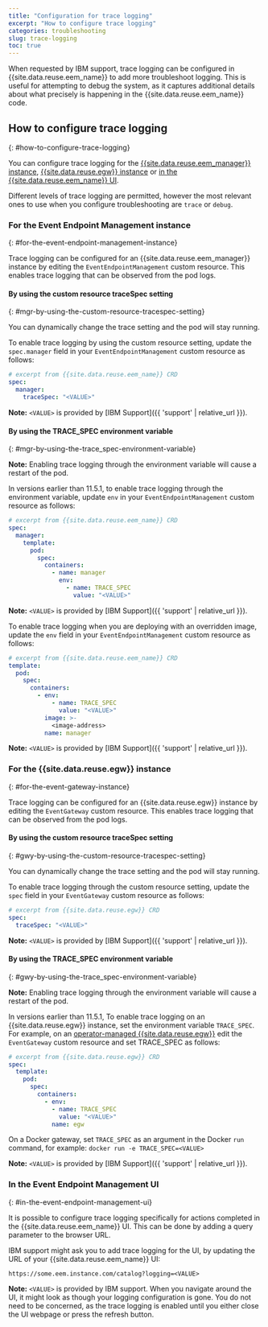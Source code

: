 ```yaml
---
title: "Configuration for trace logging"
excerpt: "How to configure trace logging"
categories: troubleshooting
slug: trace-logging
toc: true
---
```


When requested by IBM support, trace logging can be configured in {{site.data.reuse.eem_name}} to add more troubleshoot logging. This is useful for attempting to debug the system, as it captures additional details about what precisely is happening in the {{site.data.reuse.eem_name}} code.

## How to configure trace logging
{: #how-to-configure-trace-logging}

You can configure trace logging for the [{{site.data.reuse.eem_manager}} instance](#for-the-event-endpoint-management-instance), [{{site.data.reuse.egw}} instance](#for-the-event-gateway-instance) or [in the {{site.data.reuse.eem_name}} UI](#in-the-event-endpoint-management-ui).

Different levels of trace logging are permitted, however the most relevant ones to use when you configure troubleshooting are `trace` or `debug`.

### For the Event Endpoint Management instance
{: #for-the-event-endpoint-management-instance}

Trace logging can be configured for an {{site.data.reuse.eem_manager}} instance by editing the `EventEndpointManagement` custom resource. This enables trace logging that can be observed from the pod logs.

#### By using the custom resource traceSpec setting
{: #mgr-by-using-the-custom-resource-tracespec-setting}

You can dynamically change the trace setting and the pod will stay running.

To enable trace logging by using the custom resource setting, update the `spec.manager` field in your `EventEndpointManagement` custom resource as follows:

```yaml
# excerpt from {{site.data.reuse.eem_name}} CRD
spec:
  manager:
    traceSpec: "<VALUE>"
```

**Note:** `<VALUE>` is provided by [IBM Support]({{ 'support' | relative_url }}).

#### By using the TRACE_SPEC environment variable
{: #mgr-by-using-the-trace_spec-environment-variable}

**Note:** Enabling trace logging through the environment variable will cause a restart of the pod.

In versions earlier than 11.5.1, to enable trace logging through the environment variable, update `env` in your `EventEndpointManagement` custom resource as follows:

```yaml
# excerpt from {{site.data.reuse.eem_name}} CRD
spec:
  manager:
    template:
      pod:
        spec:
          containers:
            - name: manager
              env:
                - name: TRACE_SPEC
                  value: "<VALUE>"
```

**Note:** `<VALUE>` is provided by [IBM Support]({{ 'support' | relative_url }}).

To enable trace logging when you are deploying with an overridden image, update the `env` field in your `EventEndpointManagement` custom resource as follows:

```yaml
# excerpt from {{site.data.reuse.eem_name}} CRD
template:
  pod:
    spec:
      containers:
        - env:
            - name: TRACE_SPEC
              value: "<VALUE>"
          image: >-
            <image-address>
          name: manager
```

**Note:** `<VALUE>` is provided by [IBM Support]({{ 'support' | relative_url }}).

### For the {{site.data.reuse.egw}} instance
{: #for-the-event-gateway-instance}

Trace logging can be configured for an {{site.data.reuse.egw}} instance by editing the `EventGateway` custom resource. This enables trace logging that can be observed from the pod logs.

#### By using the custom resource traceSpec setting
{: #gwy-by-using-the-custom-resource-tracespec-setting}

You can dynamically change the trace setting and the pod will stay running.

To enable trace logging through the custom resource setting, update the `spec` field in your `EventGateway` custom resource as follows:

```yaml
# excerpt from {{site.data.reuse.egw}} CRD
spec:
  traceSpec: "<VALUE>"
```

**Note:** `<VALUE>` is provided by [IBM Support]({{ 'support' | relative_url }}).

#### By using the TRACE_SPEC environment variable
{: #gwy-by-using-the-trace_spec-environment-variable}

**Note:** Enabling trace logging through the environment variable will cause a restart of the pod.

In versions earlier than 11.5.1, To enable trace logging on an {{site.data.reuse.egw}} instance, set the environment variable `TRACE_SPEC`. For example, on an [operator-managed {{site.data.reuse.egw}}](../../installing/install-gateway#operator-managed-gateways) edit the `EventGateway` custom resource and set TRACE_SPEC as follows:

```yaml
# excerpt from {{site.data.reuse.egw}} CRD
spec:
  template:
    pod:
      spec:
        containers:
          - env:
            - name: TRACE_SPEC
              value: "<VALUE>"
            name: egw
```

On a Docker gateway, set `TRACE_SPEC` as an argument in the Docker `run` command, for example: `docker run -e TRACE_SPEC=<VALUE>`

**Note:** `<VALUE>` is provided by [IBM Support]({{ 'support' | relative_url }}).

### In the Event Endpoint Management UI
{: #in-the-event-endpoint-management-ui}

It is possible to configure trace logging specifically for actions completed in the {{site.data.reuse.eem_name}} UI. This can be done by adding a query parameter to the browser URL.

IBM support might ask you to add trace logging for the UI, by updating the URL of your {{site.data.reuse.eem_name}} UI:

```shell
https://some.eem.instance.com/catalog?logging=<VALUE>
```

**Note:** `<VALUE>` is provided by IBM support. When you navigate around the UI, it might look as though your logging configuration is gone. You do not need to be concerned, as the trace logging is enabled until you either close the UI webpage or press the refresh button.